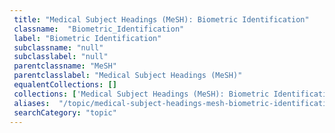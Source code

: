 ```yaml
--- 
 title: "Medical Subject Headings (MeSH): Biometric Identification" 
 classname:  "Biometric_Identification" 
 label: "Biometric Identification" 
 subclassname: "null" 
 subclasslabel: "null" 
 parentclassname: "MeSH" 
 parentclasslabel: "Medical Subject Headings (MeSH)" 
 equalentCollections: [] 
 collections: ['Medical Subject Headings (MeSH): Biometric Identification']
 aliases:  "/topic/medical-subject-headings-mesh-biometric-identification"  
 searchCategory: "topic" 
---
```

